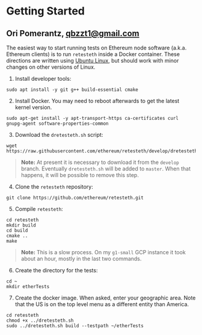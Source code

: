 # Getting Started

## Ori Pomerantz, qbzzt1@gmail.com

The easiest way to start running tests on Ethereum node software (a.k.a. Ethereum clients) is to run `retesteth` inside a Docker container. 
These directions are written using [Ubuntu Linux](https://ubuntu.com/), but should work with minor changes on other versions of Linux.

1. Install developer tools:
~~~
sudo apt install -y git g++ build-essential cmake
~~~
2. Install Docker. You may need to reboot afterwards to get the latest kernel version.
~~~
sudo apt-get install -y apt-transport-https ca-certificates curl gnupg-agent software-properties-common
~~~
3. Download the `dretesteth.sh` script:
~~~
wget https://raw.githubusercontent.com/ethereum/retesteth/develop/dretesteth.sh
~~~
> **Note:** At present it is necessary to download it from the `develop` branch. Eventually 
> `dretesteth.sh` will be added to `master`.
> When that happens, it will be possible to remove this step.
4. Clone the `retesteth` repository:
~~~
git clone https://github.com/ethereum/retesteth.git
~~~
5. Compile `retesteth`:
~~~
cd retesteth
mkdir build
cd build
cmake ..
make
~~~
> **Note:** This is a slow process. On my `g1-small` GCP instance it took about an hour,  mostly in the last two commands. 
6. Create the directory for the tests:
~~~
cd ~
mkdir etherTests
~~~
7. Create the docker image. When asked, enter your geographic area. Note that the US is on the top level menu as a different entity than America.
~~~
cd retesteth
chmod +x ../dretesteth.sh
sudo ../dretesteth.sh build --testpath ~/etherTests
~~~

